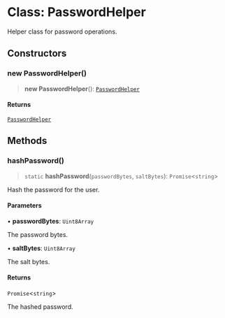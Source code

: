 # Class: PasswordHelper

Helper class for password operations.

## Constructors

### new PasswordHelper()

> **new PasswordHelper**(): [`PasswordHelper`](PasswordHelper.md)

#### Returns

[`PasswordHelper`](PasswordHelper.md)

## Methods

### hashPassword()

> `static` **hashPassword**(`passwordBytes`, `saltBytes`): `Promise`\<`string`\>

Hash the password for the user.

#### Parameters

• **passwordBytes**: `Uint8Array`

The password bytes.

• **saltBytes**: `Uint8Array`

The salt bytes.

#### Returns

`Promise`\<`string`\>

The hashed password.
